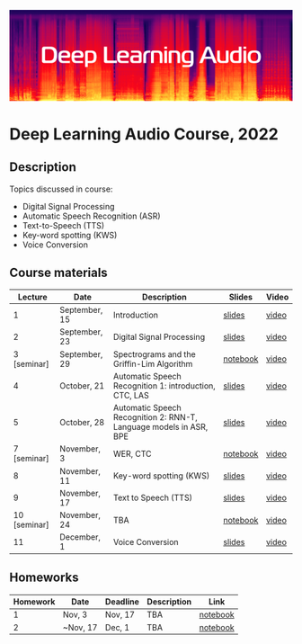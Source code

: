 ![logo](./logo.png)
# Deep Learning Audio Course, 2022

## Description
Topics discussed in course:
- Digital Signal Processing
- Automatic Speech Recognition (ASR)
- Text-to-Speech (TTS)
- Key-word spotting (KWS)
- Voice Conversion

## Course materials

| Lecture | Date | Description | Slides | Video |
|---------|------|-------------|--------|-------|
| 1 | September, 15 | Introduction | [slides](lectures/lecture01/Severilov2022DLAudio1.pdf) | [video](https://www.youtube.com/watch?v=33vG2wfMIxs) |
| 2 | September, 23 | Digital Signal Processing | [slides](lectures/lecture02/Severilov2022DLAudio2.pdf) | [video](https://www.youtube.com/watch?v=EW_EojFHUhk) |
| 3 [seminar] | September, 29 | Spectrograms and the Griffin-Lim Algorithm | [notebook](https://github.com/severilov/2022-DL-Audio-Course/blob/main/seminars/seminar1.ipynb) | [video](https://www.youtube.com/watch?v=7m3sk_P-y-4&list=PLk4h7dmY2eYHfxOR8PO_v6nu5crh6tMG-&index=3) |
| 4 | October, 21 | Automatic Speech Recognition 1: introduction, CTC, LAS | [slides](lectures/lecture03/Severilov2022DLAudio3.pdf) | [video](https://www.youtube.com/watch?v=kn0kyoo2fAk) |
| 5 | October, 28 | Automatic Speech Recognition 2: RNN-T, Language models in ASR, BPE | [slides](lectures/lecture04/Severilov2022DLAudio4.pdf) | [video](https://youtu.be/rcJyJ_BG2lI) |
| 7 [seminar] | November, 3 | WER, CTC |[notebook](https://github.com/severilov/2022-DL-Audio-Course/blob/main/seminars/seminar2.ipynb) | [video](https://youtu.be/o4PPnEo3oEo) |
| 8 | November, 11 | Key-word spotting (KWS) | [slides](lectures/lecture05/Severilov2022DLAudio5.pdf) | [video](https://youtu.be/UWeSgQfGcDo) |
| 9 | November, 17 | Text to Speech (TTS) | [slides](lectures/lecture06/Severilov2022DLAudio6.pdf) | [video](https://www.youtube.com/watch?v=dQw4w9WgXcQ&ab_channel=RickAstley) |
| 10 [seminar] | November, 24 | TBA | [notebook](https://github.com/severilov/2022-DL-Audio-Course/blob/main/seminars/seminar3.ipynb) | [video](https://www.youtube.com/watch?v=dQw4w9WgXcQ&ab_channel=RickAstley) |
| 11 | December, 1 | Voice Conversion | [slides](lectures/lecture07/Severilov2022DLAudio7.pdf) | [video](https://www.youtube.com/watch?v=dQw4w9WgXcQ&ab_channel=RickAstley) |



## Homeworks

| Homework | Date | Deadline | Description | Link |
|---------|------|-------------|--------|-------|
| 1 | Nov, 3 | Nov, 17 | TBA | [notebook](homeworks/homework1/hw1.ipynb) |
| 2 | ~Nov, 17 | Dec, 1 | TBA | [notebook](homeworks/homework2/hw2.ipynb) |


